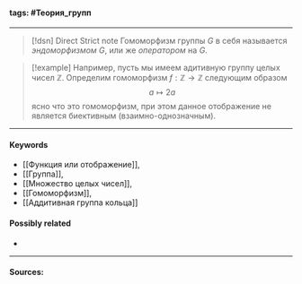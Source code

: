 #### tags: #Теория_групп 
***
>[!dsn] Direct Strict note
>Гомоморфизм группы $G$ в себя называется *эндоморфизмом* $G$, или же *оператором* на $G$.


>[!example] 
>Например, пусть мы имеем адитивную группу целых чисел $\mathbb{Z}$. Определим гомоморфизм $f:\mathbb{Z}\to\mathbb{Z}$ следующим образом $$a\mapsto 2a$$ ясно что это гомоморфизм, при этом данное отображение не является биективным (взаимно-однозначным).
***
#### Keywords
- [[Функция или отображение]],
- [[Группа]],
- [[Множество целых чисел]],
- [[Гомоморфизм]],
- [[Аддитивная группа кольца]]
#### Possibly related
- 
***
#### Sources:
